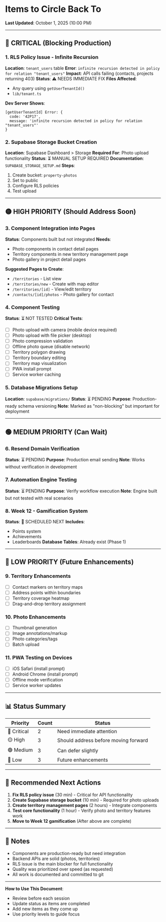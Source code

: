 # Items to Circle Back To

**Last Updated**: October 1, 2025 (10:00 PM)

---

## 🔴 CRITICAL (Blocking Production)

### 1. RLS Policy Issue - Infinite Recursion
**Location**: `tenant_users` table
**Error**: `infinite recursion detected in policy for relation "tenant_users"`
**Impact**: API calls failing (contacts, projects returning 403)
**Status**: ⚠️ NEEDS IMMEDIATE FIX
**Files Affected**:
- Any query using `getUserTenantId()`
- `lib/tenant.ts`

**Dev Server Shows**:
```
[getUserTenantId] Error: {
  code: '42P17',
  message: 'infinite recursion detected in policy for relation "tenant_users"'
}
```

### 2. Supabase Storage Bucket Creation
**Location**: Supabase Dashboard > Storage
**Required For**: Photo upload functionality
**Status**: ⏳ MANUAL SETUP REQUIRED
**Documentation**: `SUPABASE_STORAGE_SETUP.md`
**Steps**:
1. Create bucket: `property-photos`
2. Set to public
3. Configure RLS policies
4. Test upload

---

## 🟡 HIGH PRIORITY (Should Address Soon)

### 3. Component Integration into Pages
**Status**: Components built but not integrated
**Needs**:
- Photo components in contact detail pages
- Territory components in new territory management page
- Photo gallery in project detail pages

**Suggested Pages to Create**:
- `/territories` - List view
- `/territories/new` - Create with map editor
- `/territories/[id]` - View/edit territory
- `/contacts/[id]/photos` - Photo gallery for contact

### 4. Component Testing
**Status**: ⏳ NOT TESTED
**Critical Tests**:
- [ ] Photo upload with camera (mobile device required)
- [ ] Photo upload with file picker (desktop)
- [ ] Photo compression validation
- [ ] Offline photo queue (disable network)
- [ ] Territory polygon drawing
- [ ] Territory boundary editing
- [ ] Territory map visualization
- [ ] PWA install prompt
- [ ] Service worker caching

### 5. Database Migrations Setup
**Location**: `supabase/migrations/`
**Status**: ⏳ PENDING
**Purpose**: Production-ready schema versioning
**Note**: Marked as "non-blocking" but important for deployment

---

## 🟢 MEDIUM PRIORITY (Can Wait)

### 6. Resend Domain Verification
**Status**: ⏳ PENDING
**Purpose**: Production email sending
**Note**: Works without verification in development

### 7. Automation Engine Testing
**Status**: ⏳ PENDING
**Purpose**: Verify workflow execution
**Note**: Engine built but not tested with real scenarios

### 8. Week 12 - Gamification System
**Status**: 📅 SCHEDULED NEXT
**Includes**:
- Points system
- Achievements
- Leaderboards
**Database Tables**: Already exist (Phase 1)

---

## 🔵 LOW PRIORITY (Future Enhancements)

### 9. Territory Enhancements
- [ ] Contact markers on territory maps
- [ ] Address points within boundaries
- [ ] Territory coverage heatmap
- [ ] Drag-and-drop territory assignment

### 10. Photo Enhancements
- [ ] Thumbnail generation
- [ ] Image annotations/markup
- [ ] Photo categories/tags
- [ ] Batch upload

### 11. PWA Testing on Devices
- [ ] iOS Safari (install prompt)
- [ ] Android Chrome (install prompt)
- [ ] Offline mode verification
- [ ] Service worker updates

---

## 📊 Status Summary

| Priority | Count | Status |
|----------|-------|--------|
| 🔴 Critical | 2 | Need immediate attention |
| 🟡 High | 3 | Should address before moving forward |
| 🟢 Medium | 3 | Can defer slightly |
| 🔵 Low | 3 | Future enhancements |

---

## 🎯 Recommended Next Actions

1. **Fix RLS policy issue** (30 min) - Critical for API functionality
2. **Create Supabase storage bucket** (10 min) - Required for photo uploads
3. **Create territory management pages** (2 hours) - Integrate components
4. **Test core functionality** (1 hour) - Verify photo and territory features work
5. **Move to Week 12 gamification** (After above are complete)

---

## 📝 Notes

- Components are production-ready but need integration
- Backend APIs are solid (photos, territories)
- RLS issue is the main blocker for full functionality
- Quality was prioritized over speed (as requested)
- All work is documented and committed to git

---

**How to Use This Document**:
- Review before each session
- Update status as items are completed
- Add new items as they come up
- Use priority levels to guide focus
